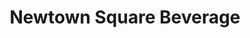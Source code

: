 ---
title: "Newtown Square Beverage"
url: /newtown-square/newtown-square-beverage/
shop: beverages
---
